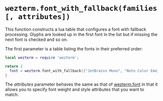 # `wezterm.font_with_fallback(families [, attributes])`

This function constructs a lua table that configures a font with fallback processing.
Glyphs are looked up in the first font in the list but if missing the next font is
checked and so on.

The first parameter is a table listing the fonts in their preferred order:

```lua
local wezterm = require 'wezterm';

return {
  font = wezterm.font_with_fallback({"JetBrains Mono", "Noto Color Emoji"}),
}
```

The *attributes* parameter behaves the same as that of [wezterm.font](font.md)
in that it allows you to specify font weight and style attributes that you
want to match.

